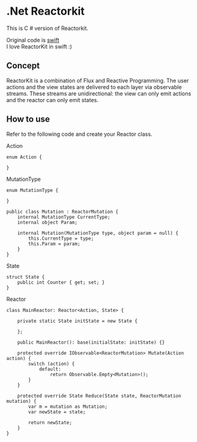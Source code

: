 # .Net Reactorkit 

This is C # version of Reactorkit. 

Original code is [swift](https://github.com/ReactorKit/ReactorKit)  
I love ReactorKit in swift :)

## Concept
ReactorKit is a combination of Flux and Reactive Programming. 
The user actions and the view states are delivered to each layer via observable streams.
These streams are unidirectional: the view can only emit actions and the reactor can only emit states.

## How to use

Refer to the following code and create your Reactor class.

Action

```
enum Action {
    
}
```

MutationType

```
enum MutationType {
    
}

public class Mutation : ReactorMutation {
    internal MutationType CurrentType;
    internal object Param;

    internal Mutation(MutationType type, object param = null) {
        this.CurrentType = type;
        this.Param = param;
    }
}
```

State

```
struct State {
    public int Counter { get; set; }
}
```

Reactor

```
class MainReactor: Reactor<Action, State> {

    private static State initState = new State {

    };

    public MainReactor(): base(initialState: initState) {}

    protected override IObservable<ReactorMutation> Mutate(Action action) {
        switch (action) {
            default:
                return Observable.Empty<Mutation>();
        }
    }

    protected override State Reduce(State state, ReactorMutation mutation) {
        var m = mutation as Mutation;
        var newState = state;
    
        return newState;
    }
}


```